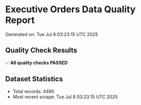 # Executive Orders Data Quality Report
Generated on: Tue Jul  8 03:23:15 UTC 2025

## Quality Check Results
✅ **All quality checks PASSED**

## Dataset Statistics
- Total records: 4495
- Most recent scrape: Tue Jul  8 03:23:15 UTC 2025
